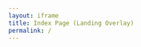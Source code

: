 ```yaml
---
layout: iframe
title: Index Page (Landing Overlay)
permalink: /
---
```


<!--- This child document initializes the page in Jekyll. -->
